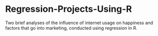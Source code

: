 # Regression-Projects-Using-R
Two brief analyses of the influence of internet usage on happiness and factors that go into marketing, conducted using regression in R.
